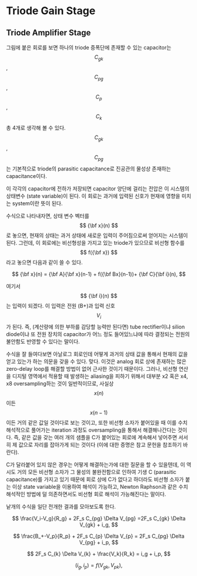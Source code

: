 # Triode Gain Stage

## Triode Amplifier Stage

그림에 붙은 회로를 보면 하나의 triode 증폭단에 존재할 수 있는 capacitor는 $$C_{gk}$$, $$C_{pg}$$, $$C_{p}$$, $$C_{k}$$ 총 4개로 생각해 볼 수 있다. $$C_{gk}$$, $$C_{pg}$$는 기본적으로 triode의 parasitic capacitance로 진공관의 물성상 존재하는 capacitance이다.

이 각각의 capacitor에 전하가 저장되면 capacitor 양단에 걸리는 전압은 이 시스템의 상태변수 (state variable)이 된다. 이 회로는 과거에 입력된 신호가 현재에 영향을 미치는 system이란 뜻이 된다.

수식으로 나타내자면, 상태 변수 벡터를 $$ {\bf x}(n) $$로 놓으면, 현재의 상태는 과거 상태에 새로운 입력이 주어짐으로써 얻어지는 시스템이 된다. 그런데, 이 회로에는 비선형성을 가지고 있는 triode가 있으므로 비선형 함수를 $$ f({\bf x}) $$라고 놓으면 다음과 같이 쓸 수 있다.

$$ {\bf x}(n) = {\bf A}{\bf x}(n-1) + f({\bf Bx}(n-1))+ {\bf C}{\bf i}(n), $$

여기서 $$ {\bf i}(n) $$는 입력이 되겠다. 이 입력은 전원 (B+)과 입력 신호 $$V_i$$ 가 된다. 즉, (계산량에 의한 부하를 감당할 능력만 된다면) tube rectifier이냐 silion diode이냐 또 전원 장치의 capacitor가 어느 정도 들어있느냐에 따라 결정되는 전원의 불안함도 반영할 수 있다는 말이다.

수식을 잘 들여다보면 아날로그 회로인데 어떻게 과거의 상태 값을 통해서 현재의 값을 얻고 있는가 하는 의문을 갖을 수 있다. 맞다. 이것은 analog 회로 상에 존재하는 많은 zero-delay loop를 해결할 방법이 없어 근사한 것이기 때문이다. 그러나, 비선형 연산을 디지털 영역에서 적용할 때 발생하는 aliasing을 피하기 위해서 대부분 x2 혹은 x4, x8 oversampling하는 것이 일반적이므로, 사실상 $$ x(n) $$ 이든 $$ x(n-1) $$이든 거의 같은 값일 것이다로 보는 것이고, 또한 비선형 소자가 붙어있을 때 이를 수치해석적으로 풀어가는 iteration 과정도 oversampling을 통해서 해결해나간다는 것이다. 즉, 같은 값을 갖는 여러 개의 샘플을 C가 붙어있는 회로에 계속해서 넣어주면 서서히 제 값으로 자리를 잡아가게 되는 것이다 (이에 대한 증명은 참고 문헌을 참조하기 바란다).

C가 달라붙어 있지 않은 경우는 어떻게 해결하는가에 대한 질문을 할 수 있을텐데, 이 역시도 거의 모든 비선형 소자가 그 물성의 불완전함으로 인하여 기생 C (parasitic capacitance)를 가지고 있기 때문에 회로 상에 C가 없다고 하더라도 비선형 소자가 붙는 이상 state variable을 이용하여 해석이 가능하고, Newton Raphson과 같은 수치 해석적인 방법에 덜 의존하면서도 비선형 회로 해석이 가능해진다는 말이다.

낱개의 수식을 일단 전개한 결과를 모아보도록 한다.

$$ \frac{V_i-V_g}{R_g} + 2F_s C_{pg} \Delta V_{pg} =2F_s C_{gk} \Delta V_{gk} + i_g, $$

$$ \frac{B_+-V_p}{R_p} + 2F_s C_{p} \Delta V_{p} = 2F_s C_{pg} \Delta V_{pg} + i_p, $$

$$ 2F_s C_{k} \Delta V_{k} + \frac{V_k}{R_k} = i_g + i_p, $$

$$ (i_g, i_p) = f (V_{gk}, V_{pk}),$$

